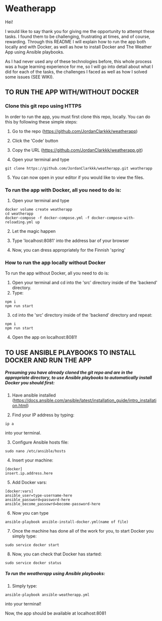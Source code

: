# Weatherapp

Hei!

I would like to say thank you for giving me the opportunity to attempt these tasks. I found them to be challenging, frustrating at times, and of course, rewarding. Through this README I will explain how to run the app both locally and with Docker, as well as how to install Docker and The Weather App using Ansible playbooks. 

As I had never used any of these technologies before, this whole process was a huge learning experience for me, so I will go into detail about what I did for each of the tasks, the challenges I faced as well as how I solved some issues (SEE WIKI).

## TO RUN THE APP WITH/WITHOUT DOCKER

### Clone this git repo using HTTPS

In order to run the app, you must first clone this repo, locally.
You can do this by following these simple steps:

1. Go to the repo (https://github.com/JordanClarkkk/weatherapp)

2. Click the 'Code' button

3. Copy the URL (https://github.com/JordanClarkkk/weatherapp.git)

4. Open your terminal and type 
```
git clone https://github.com/JordanClarkkk/weatherapp.git weatherapp
```
5. You can now open in your editor if you would like to view the files.

### To run the app with Docker, all you need to do is:

1. Open your terminal and type
```
docker volume create weatherapp
cd weatherapp
docker-compose -f docker-compose.yml -f docker-compose-with-reloading.yml up
```
2. Let the magic happen

3. Type 'localhost:8081' into the address bar of your browser

4. Now, you can dress appropriately for the Finnish 'spring'


### How to run the app locally without Docker

To run the app without Docker, all you need to do is:

1. Open your terminal and cd into the 'src' directory inside of the 'backend' directory.
2. Type:
```
npm i
npm run start
```
3. cd into the 'src' directory inside of the 'backend' directory and repeat:
```
npm i
npm run start
```
4. Open the app on localhost:8081!

## TO USE ANSIBLE PLAYBOOKS TO INSTALL DOCKER AND RUN THE APP

##### Presuming you have already cloned the git repo and are in the appropriate directory, to use Ansible playbooks to automatically install Docker you should first:

1. Have ansible installed (https://docs.ansible.com/ansible/latest/installation_guide/intro_installation.html)

2. Find your IP address by typing:
```
ip a
```
into your terminal.

3. Configure Ansible hosts file: 
```
sudo nano /etc/ansible/hosts
```

4. Insert your machine:
```
[docker]
insert.ip.address.here
```

5. Add Docker vars:
```
[docker:vars]
ansible_user=type-username-here
ansible_password=password-here
ansible_become_passowrd=become-password-here
```
6. Now you can type
```
ansible-playbook ansible-install-docker.yml(name of file)

```

7. Once the machine has done all of the work for you, to start Docker you simply type:
```
sudo service docker start
```

8. Now, you can check that Docker has started:
```
sudo service docker status
```

##### To run the weatherapp using Ansible playbooks:

1. Simply type:
```
ansible-playbook ansible-weatherapp.yml
```
into your terminal!

Now, the app should be available at localhost:8081
